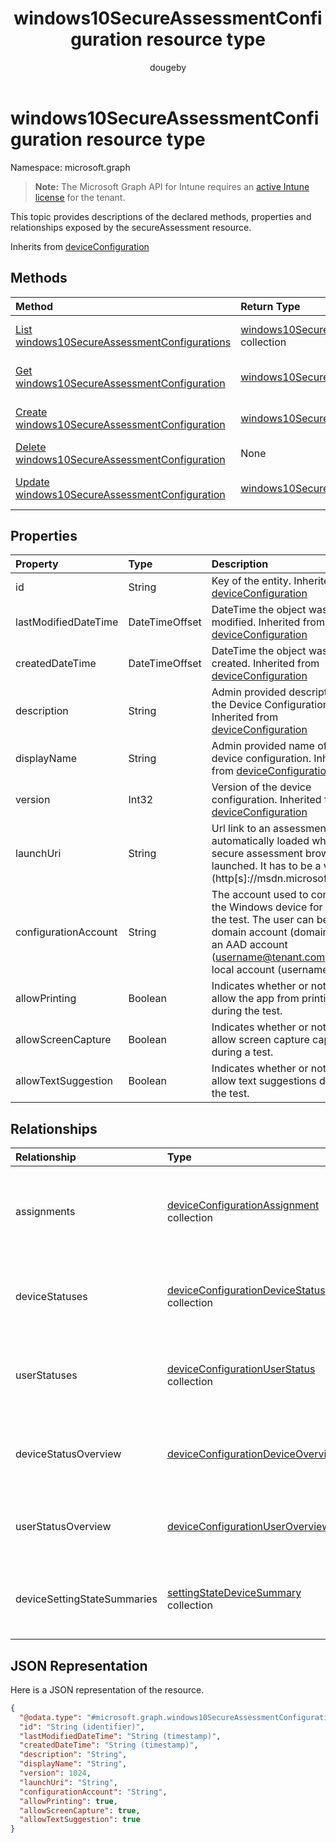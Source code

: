 ﻿---
title: "windows10SecureAssessmentConfiguration resource type"
description: "This topic provides descriptions of the declared methods, properties and relationships exposed by the secureAssessment resource."
author: "dougeby"
localization_priority: Normal
ms.prod: "intune"
doc_type: resourcePageType
---

# windows10SecureAssessmentConfiguration resource type

Namespace: microsoft.graph

> **Note:** The Microsoft Graph API for Intune requires an [active Intune license](https://go.microsoft.com/fwlink/?linkid=839381) for the tenant.

This topic provides descriptions of the declared methods, properties and relationships exposed by the secureAssessment resource.

Inherits from [deviceConfiguration](../resources/intune-deviceconfig-deviceconfiguration.md)

## Methods

| Method                                                                                                                       | Return Type                                                                                                                     | Description                                                                                                                                                            |
| :--------------------------------------------------------------------------------------------------------------------------- | :------------------------------------------------------------------------------------------------------------------------------ | :--------------------------------------------------------------------------------------------------------------------------------------------------------------------- |
| [List windows10SecureAssessmentConfigurations](../api/intune-deviceconfig-windows10secureassessmentconfiguration-list.md)    | [windows10SecureAssessmentConfiguration](../resources/intune-deviceconfig-windows10secureassessmentconfiguration.md) collection | List properties and relationships of the [windows10SecureAssessmentConfiguration](../resources/intune-deviceconfig-windows10secureassessmentconfiguration.md) objects. |
| [Get windows10SecureAssessmentConfiguration](../api/intune-deviceconfig-windows10secureassessmentconfiguration-get.md)       | [windows10SecureAssessmentConfiguration](../resources/intune-deviceconfig-windows10secureassessmentconfiguration.md)            | Read properties and relationships of the [windows10SecureAssessmentConfiguration](../resources/intune-deviceconfig-windows10secureassessmentconfiguration.md) object.  |
| [Create windows10SecureAssessmentConfiguration](../api/intune-deviceconfig-windows10secureassessmentconfiguration-create.md) | [windows10SecureAssessmentConfiguration](../resources/intune-deviceconfig-windows10secureassessmentconfiguration.md)            | Create a new [windows10SecureAssessmentConfiguration](../resources/intune-deviceconfig-windows10secureassessmentconfiguration.md) object.                              |
| [Delete windows10SecureAssessmentConfiguration](../api/intune-deviceconfig-windows10secureassessmentconfiguration-delete.md) | None                                                                                                                            | Deletes a [windows10SecureAssessmentConfiguration](../resources/intune-deviceconfig-windows10secureassessmentconfiguration.md).                                        |
| [Update windows10SecureAssessmentConfiguration](../api/intune-deviceconfig-windows10secureassessmentconfiguration-update.md) | [windows10SecureAssessmentConfiguration](../resources/intune-deviceconfig-windows10secureassessmentconfiguration.md)            | Update the properties of a [windows10SecureAssessmentConfiguration](../resources/intune-deviceconfig-windows10secureassessmentconfiguration.md) object.                |

## Properties

| Property             | Type           | Description                                                                                                                                                                               |
| :------------------- | :------------- | :---------------------------------------------------------------------------------------------------------------------------------------------------------------------------------------- |
| id                   | String         | Key of the entity. Inherited from [deviceConfiguration](../resources/intune-deviceconfig-deviceconfiguration.md)                                                                          |
| lastModifiedDateTime | DateTimeOffset | DateTime the object was last modified. Inherited from [deviceConfiguration](../resources/intune-deviceconfig-deviceconfiguration.md)                                                      |
| createdDateTime      | DateTimeOffset | DateTime the object was created. Inherited from [deviceConfiguration](../resources/intune-deviceconfig-deviceconfiguration.md)                                                            |
| description          | String         | Admin provided description of the Device Configuration. Inherited from [deviceConfiguration](../resources/intune-deviceconfig-deviceconfiguration.md)                                     |
| displayName          | String         | Admin provided name of the device configuration. Inherited from [deviceConfiguration](../resources/intune-deviceconfig-deviceconfiguration.md)                                            |
| version              | Int32          | Version of the device configuration. Inherited from [deviceConfiguration](../resources/intune-deviceconfig-deviceconfiguration.md)                                                        |
| launchUri            | String         | Url link to an assessment that's automatically loaded when the secure assessment browser is launched. It has to be a valid Url (http\[s\]://msdn.microsoft.com/).                         |
| configurationAccount | String         | The account used to configure the Windows device for taking the test. The user can be a domain account (domain\user), an AAD account (username@tenant.com) or a local account (username). |
| allowPrinting        | Boolean        | Indicates whether or not to allow the app from printing during the test.                                                                                                                  |
| allowScreenCapture   | Boolean        | Indicates whether or not to allow screen capture capability during a test.                                                                                                                |
| allowTextSuggestion  | Boolean        | Indicates whether or not to allow text suggestions during the test.                                                                                                                       |

## Relationships

| Relationship                | Type                                                                                                              | Description                                                                                                                                                 |
| :-------------------------- | :---------------------------------------------------------------------------------------------------------------- | :---------------------------------------------------------------------------------------------------------------------------------------------------------- |
| assignments                 | [deviceConfigurationAssignment](../resources/intune-deviceconfig-deviceconfigurationassignment.md) collection     | The list of assignments for the device configuration profile. Inherited from [deviceConfiguration](../resources/intune-deviceconfig-deviceconfiguration.md) |
| deviceStatuses              | [deviceConfigurationDeviceStatus](../resources/intune-deviceconfig-deviceconfigurationdevicestatus.md) collection | Device configuration installation status by device. Inherited from [deviceConfiguration](../resources/intune-deviceconfig-deviceconfiguration.md)           |
| userStatuses                | [deviceConfigurationUserStatus](../resources/intune-deviceconfig-deviceconfigurationuserstatus.md) collection     | Device configuration installation status by user. Inherited from [deviceConfiguration](../resources/intune-deviceconfig-deviceconfiguration.md)             |
| deviceStatusOverview        | [deviceConfigurationDeviceOverview](../resources/intune-deviceconfig-deviceconfigurationdeviceoverview.md)        | Device Configuration devices status overview Inherited from [deviceConfiguration](../resources/intune-deviceconfig-deviceconfiguration.md)                  |
| userStatusOverview          | [deviceConfigurationUserOverview](../resources/intune-deviceconfig-deviceconfigurationuseroverview.md)            | Device Configuration users status overview Inherited from [deviceConfiguration](../resources/intune-deviceconfig-deviceconfiguration.md)                    |
| deviceSettingStateSummaries | [settingStateDeviceSummary](../resources/intune-deviceconfig-settingstatedevicesummary.md) collection             | Device Configuration Setting State Device Summary Inherited from [deviceConfiguration](../resources/intune-deviceconfig-deviceconfiguration.md)             |

## JSON Representation

Here is a JSON representation of the resource.

<!-- {
  "blockType": "resource",
  "keyProperty": "id",
  "@odata.type": "microsoft.graph.windows10SecureAssessmentConfiguration"
}
-->

```json
{
  "@odata.type": "#microsoft.graph.windows10SecureAssessmentConfiguration",
  "id": "String (identifier)",
  "lastModifiedDateTime": "String (timestamp)",
  "createdDateTime": "String (timestamp)",
  "description": "String",
  "displayName": "String",
  "version": 1024,
  "launchUri": "String",
  "configurationAccount": "String",
  "allowPrinting": true,
  "allowScreenCapture": true,
  "allowTextSuggestion": true
}
```
